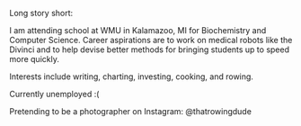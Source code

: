 Long story short:

I am attending school at WMU in Kalamazoo, MI for Biochemistry and Computer Science. Career aspirations are to work on medical robots like the Divinci 
and to help devise better methods for bringing students up to speed more quickly. 

Interests include writing, charting, investing, cooking, and rowing. 

Currently unemployed :(

Pretending to be a photographer on Instagram: @thatrowingdude
